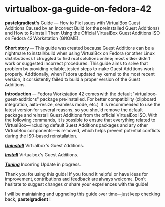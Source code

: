 # virtualbox-ga-guide-on-fedora-42
**pastelgradient's** Guide — How to Fix Issues with VirtualBox Guest Additions Caused by an Incorrect Build (or the preinstalled Guest Additions) and How to Reinstall Them Using the Official VirtualBox Guest Additions ISO on Fedora 42 Workstation (GNOME).

**Short story** — This guide was created because Guest Additions can be a nightmare to install/build when using VirtualBox on Fedora (or other Linux distributions). I struggled to find real solutions online; most either didn't work or suggested incorrect procedures. This guide aims to solve that problem by providing reliable, tested steps to make Guest Additions work properly. Additionally, when Fedora updated my kernel to the most recent version, it consistently failed to build a proper version of the Guest Additions.

**Introduction** — Fedora Workstation 42 comes with the default "virtualbox-guest-additions" package pre-installed. For better compatibility (clipboard integration, auto-resize, seamless mode, etc.), It is recommended to use the latest version for several reasons, so you should remove the default package and reinstall Guest Additions from the official VirtualBox ISO.
With the following commands, it is possible to ensure that everything related to VirtualBox—including default Guest Additions packages and any other VirtualBox components—is removed, which helps prevent potential conflicts during the ISO-based reinstallation.

[***Uninstall***](https://github.com/pastelgradient-x/virtualbox-ga-guide-on-fedora-42/blob/main/uninstall-ga) Virtualbox's Guest Additions.

[***Install***](https://github.com/pastelgradient-x/virtualbox-ga-guide-on-fedora-42/blob/main/install-ga) Virtualbox's Guest Additions.

[***Tuning***](https://github.com/pastelgradient-x/virtualbox-ga-guide-on-fedora-42/blob/main/tuning.md) Incoming Update in progress.

Thank you for using this guide! If you found it helpful or have ideas for improvement, contributions and feedback are always welcome. Don’t hesitate to suggest changes or share your experiences with the guide!

I will be maintaining and upgrading this guide over time—just keep checking back,
**pastelgradient** !
